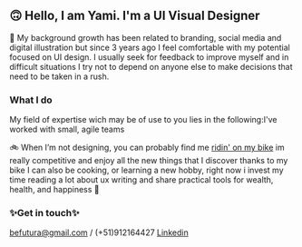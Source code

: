 ## 🙃 Hello, I am Yami. I'm a UI Visual Designer

🎨 My background growth has been related to branding, social media and digital illustration but since 3 years ago I feel comfortable with my potential focused on UI design. I usually seek for feedback to improve myself and in difficult situations I try not to depend on anyone else to make decisions that need to be taken in a rush. 

### What I do
My field of expertise wich may be of use to you lies in the following:I've worked with small, agile teams

🚲 When I’m not designing, you can probably find me [ridin' on my bike](https://www.instagram.com/yamicony/) im really competitive and enjoy all the new things that I discover thanks to my bike I can also be cooking, or learning a new hobby, right now i invest my time reading a lot about ux writing and share practical tools for wealth, health, and happiness 🎈

### ✨Get in touch✨
[befutura@gmail.com](mailto:barushev@gmail.com)
/ (+51)912164427
[Linkedin](https://www.linkedin.com/in/befutura/) 
